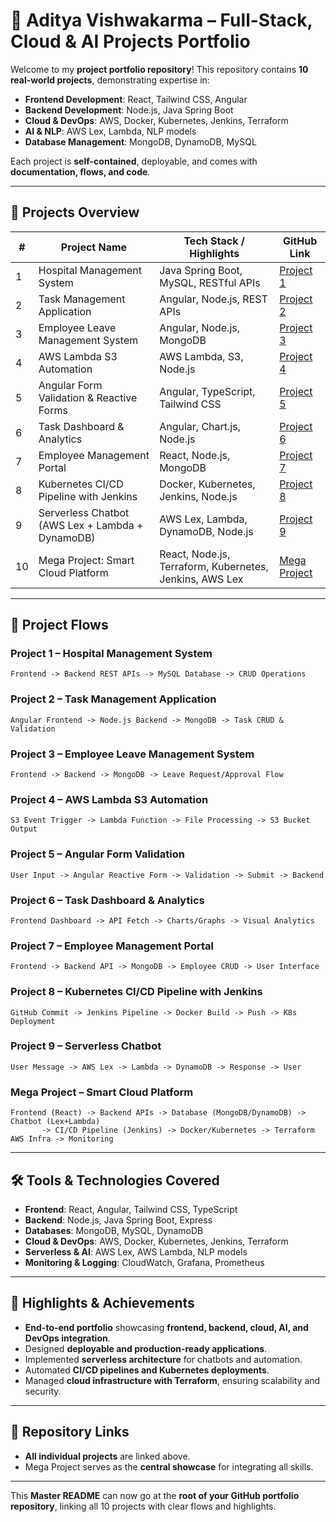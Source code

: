 # 🌟 Aditya Vishwakarma – Full-Stack, Cloud & AI Projects Portfolio

Welcome to my **project portfolio repository**!
This repository contains **10 real-world projects**, demonstrating expertise in:

* **Frontend Development**: React, Tailwind CSS, Angular
* **Backend Development**: Node.js, Java Spring Boot
* **Cloud & DevOps**: AWS, Docker, Kubernetes, Jenkins, Terraform
* **AI & NLP**: AWS Lex, Lambda, NLP models
* **Database Management**: MongoDB, DynamoDB, MySQL

Each project is **self-contained**, deployable, and comes with **documentation, flows, and code**.

---

## 📂 Projects Overview

| #  | Project Name                                     | Tech Stack / Highlights                                 | GitHub Link                                                                          |
| -- | ------------------------------------------------ | ------------------------------------------------------- | ------------------------------------------------------------------------------------ |
| 1  | Hospital Management System                       | Java Spring Boot, MySQL, RESTful APIs                   | [Project 1](https://github.com/<your-username>/project-1-hms)                        |
| 2  | Task Management Application                      | Angular, Node.js, REST APIs                             | [Project 2](https://github.com/<your-username>/project-2-task)                       |
| 3  | Employee Leave Management System                 | Angular, Node.js, MongoDB                               | [Project 3](https://github.com/<your-username>/project-3-leaves)                     |
| 4  | AWS Lambda S3 Automation                         | AWS Lambda, S3, Node.js                                 | [Project 4](https://github.com/<your-username>/project-4-lambda)                     |
| 5  | Angular Form Validation & Reactive Forms         | Angular, TypeScript, Tailwind CSS                       | [Project 5](https://github.com/<your-username>/project-5-angular-forms)              |
| 6  | Task Dashboard & Analytics                       | Angular, Chart.js, Node.js                              | [Project 6](https://github.com/<your-username>/project-6-dashboard)                  |
| 7  | Employee Management Portal                       | React, Node.js, MongoDB                                 | [Project 7](https://github.com/<your-username>/project-7-ems)                        |
| 8  | Kubernetes CI/CD Pipeline with Jenkins           | Docker, Kubernetes, Jenkins, Node.js                    | [Project 8](https://github.com/<your-username>/project-8-k8s-jenkins)                |
| 9  | Serverless Chatbot (AWS Lex + Lambda + DynamoDB) | AWS Lex, Lambda, DynamoDB, Node.js                      | [Project 9](https://github.com/<your-username>/project-9-serverless-chatbot)         |
| 10 | Mega Project: Smart Cloud Platform               | React, Node.js, Terraform, Kubernetes, Jenkins, AWS Lex | [Mega Project](https://github.com/<your-username>/mega-project-smart-cloud-platform) |

---

## 🔄 Project Flows

### Project 1 – Hospital Management System

```
Frontend -> Backend REST APIs -> MySQL Database -> CRUD Operations
```

### Project 2 – Task Management Application

```
Angular Frontend -> Node.js Backend -> MongoDB -> Task CRUD & Validation
```

### Project 3 – Employee Leave Management System

```
Frontend -> Backend -> MongoDB -> Leave Request/Approval Flow
```

### Project 4 – AWS Lambda S3 Automation

```
S3 Event Trigger -> Lambda Function -> File Processing -> S3 Bucket Output
```

### Project 5 – Angular Form Validation

```
User Input -> Angular Reactive Form -> Validation -> Submit -> Backend
```

### Project 6 – Task Dashboard & Analytics

```
Frontend Dashboard -> API Fetch -> Charts/Graphs -> Visual Analytics
```

### Project 7 – Employee Management Portal

```
Frontend -> Backend API -> MongoDB -> Employee CRUD -> User Interface
```

### Project 8 – Kubernetes CI/CD Pipeline with Jenkins

```
GitHub Commit -> Jenkins Pipeline -> Docker Build -> Push -> K8s Deployment
```

### Project 9 – Serverless Chatbot

```
User Message -> AWS Lex -> Lambda -> DynamoDB -> Response -> User
```

### Mega Project – Smart Cloud Platform

```
Frontend (React) -> Backend APIs -> Database (MongoDB/DynamoDB) -> Chatbot (Lex+Lambda)
       -> CI/CD Pipeline (Jenkins) -> Docker/Kubernetes -> Terraform AWS Infra -> Monitoring
```

---

## 🛠️ Tools & Technologies Covered

* **Frontend**: React, Angular, Tailwind CSS, TypeScript
* **Backend**: Node.js, Java Spring Boot, Express
* **Databases**: MongoDB, MySQL, DynamoDB
* **Cloud & DevOps**: AWS, Docker, Kubernetes, Jenkins, Terraform
* **Serverless & AI**: AWS Lex, AWS Lambda, NLP models
* **Monitoring & Logging**: CloudWatch, Grafana, Prometheus

---

## 📌 Highlights & Achievements

* **End-to-end portfolio** showcasing **frontend, backend, cloud, AI, and DevOps integration**.
* Designed **deployable and production-ready applications**.
* Implemented **serverless architecture** for chatbots and automation.
* Automated **CI/CD pipelines and Kubernetes deployments**.
* Managed **cloud infrastructure with Terraform**, ensuring scalability and security.

---

## 🔗 Repository Links

* **All individual projects** are linked above.
* Mega Project serves as the **central showcase** for integrating all skills.

---

This **Master README** can now go at the **root of your GitHub portfolio repository**, linking all 10 projects with clear flows and highlights.


